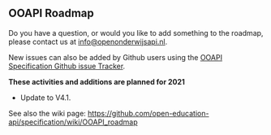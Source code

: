 ## OOAPI Roadmap

Do you have a question, or would you like to add something to the roadmap,
please contact us at info@openonderwijsapi.nl.

New issues can also be added by Github users using the [OOAPI Specification Github issue Tracker](https://github.com/open-education-api/specification/issues).

**These activities and additions are planned for 2021**
- Update to V4.1.

See also the wiki page: https://github.com/open-education-api/specification/wiki/OOAPI_roadmap

